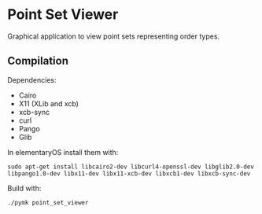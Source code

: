 Point Set Viewer
=================

Graphical application to view point sets representing order types.

Compilation
-----------

Dependencies:
  * Cairo
  * X11 (XLib and xcb)
  * xcb-sync
  * curl
  * Pango
  * Glib
  
In elementaryOS install them with:

    sudo apt-get install libcairo2-dev libcurl4-openssl-dev libglib2.0-dev libpango1.0-dev libx11-dev libx11-xcb-dev libxcb1-dev libxcb-sync-dev

    
Build with:

    ./pymk point_set_viewer
